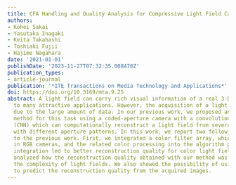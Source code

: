 ```yaml
---
title: CFA Handling and Quality Analysis for Compressive Light Field Camera
authors:
- Kohei Sakai
- Yasutaka Inagaki
- Keita Takahashi
- Toshiaki Fujii
- Hajime Nagahara
date: '2021-01-01'
publishDate: '2023-11-27T07:32:35.008470Z'
publication_types:
- article-journal
publication: '*ITE Transactions on Media Technology and Applications*'
doi: https://doi.org/10.3169/mta.9.25
abstract: A light field can carry rich visual information of a real 3-D scene, leading
  to many attractive applications. However, the acquisition of a light field is challenging
  due to the large amount of data. In our previous work, we proposed an efficient
  method for this task using a coded-aperture camera with a convolutional neural network
  (CNN) which can computationally reconstruct a light field from several images acquired
  with different aperture patterns. In this work, we report two follow-up contributions
  to the previous work. First, we integrated a color filter array, which is common
  in RGB cameras, and the related color processing into the algorithm pipeline. This
  integration led to better reconstruction quality for color light fields. We then
  analyzed how the reconstruction quality obtained with our method was affected by
  the complexity of light fields. We also showed the possibility of using this analysis
  to predict the reconstruction quality from the acquired images.
---
```

